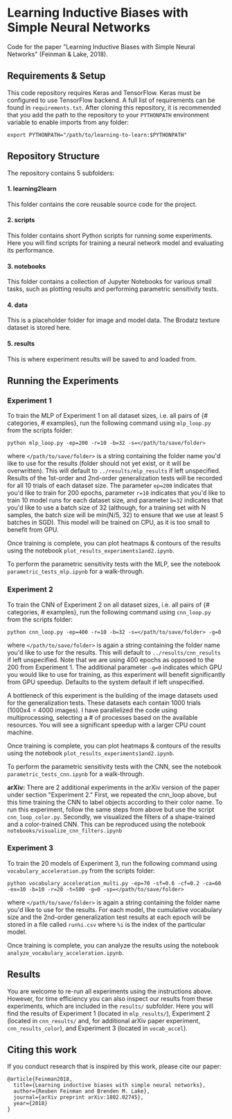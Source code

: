 # Learning Inductive Biases with Simple Neural Networks

Code for the paper "Learning Inductive
Biases with Simple Neural Networks" (Feinman & Lake, 2018).

## Requirements & Setup
This code repository requires Keras and TensorFlow. Keras must be
configured to use TensorFlow backend. A full list of requirements can be found
in `requirements.txt`. After cloning this repository, it is recommended that
you add the path to the repository to your `PYTHONPATH` environment variable
to enable imports from any folder:

    export PYTHONPATH="/path/to/learning-to-learn:$PYTHONPATH"


## Repository Structure
The repository contains 5 subfolders:

#### 1. learning2learn
This folder contains the core reusable source code for the project.

#### 2. scripts
This folder contains short Python scripts for running some experiments. Here
you will find scripts for training a neural network model and evaluating its
performance.

#### 3. notebooks
This folder contains a collection of Jupyter Notebooks for various small tasks,
such as plotting results and performing parametric sensitivity tests.

#### 4. data
This is a placeholder folder for image and model data. The Brodatz texture
dataset is stored here.

#### 5. results
This is where experiment results will be saved to and loaded from.

## Running the Experiments

### Experiment 1

To train the MLP of Experiment 1 on all dataset sizes, i.e. all pairs of
{# categories, # examples}, run the following command using `mlp_loop.py` from
the scripts folder:

    python mlp_loop.py -ep=200 -r=10 -b=32 -s=</path/to/save/folder>

where `</path/to/save/folder>` is a string containing the folder name you'd like
to use for the results (folder should not yet exist, or it will be overwritten).
This will default to `../results/mlp_results` if left unspecified. Results
of the 1st-order and 2nd-order generalization tests will be recorded for all 10
trials of each dataset size.
The parameter `ep=200` indicates that you'd like to train for 200 epochs,
parameter `r=10` indicates that you'd like to train 10 model runs for each
dataset size, and parameter `b=32` indicates that you'd like to use a batch
size of 32 (although, for a training set with N samples, the batch size will be
min(N/5, 32) to ensure that we use at least 5 batches in SGD). This model will
be trained on CPU, as it is too small to benefit from GPU.

Once training is complete, you can plot heatmaps & contours of the results using
the notebook `plot_results_experiments1and2.ipynb`.

To perform the parametric sensitivity tests with the MLP, see
the notebook `parametric_tests_mlp.ipynb` for a walk-through.

### Experiment 2

To train the CNN of Experiment 2 on all dataset sizes, i.e. all pairs of
{# categories, # examples}, run the following command using `cnn_loop.py` from
the scripts folder:

    python cnn_loop.py -ep=400 -r=10 -b=32 -s=</path/to/save/folder> -g=0

where `</path/to/save/folder>` is again a string containing the folder name
you'd like to use for the results. This will default to
`../results/cnn_results` if left unspecified. Note that we are using 400
epochs as opposed to the 200 from Experiment 1. The additional parameter `-g=0`
indicates which GPU you would like to use for training, as this experiment will
benefit significantly from GPU speedup. Defaults to the system default if left
unspecified.

A bottleneck of this experiment is the building of the image datasets used for
the generalization tests. These datasets each contain 1000 trials
(1000x4 = 4000 images). I have parallelized the code using multiprocessing,
selecting a # of processes based on the available resources. You will see a
significant speedup with a larger CPU count machine.

Once training is complete, you can plot heatmaps & contours of the results using
the notebook `plot_results_experiments1and2.ipynb`.

To perform the parametric sensitivity tests with the CNN, see the
notebook `parametric_tests_cnn.ipynb` for a walk-through.

**arXiv:** There are 2 additional experiments in the arXiv version of the
paper under section "Experiment 2." First, we repeated the cnn_loop above, but
this time training the CNN to label objects according to their color name.
To run this experiment, follow the same steps from above but use the script
`cnn_loop_color.py`. Secondly, we visualized the filters of a shape-trained and
a color-trained CNN. This can be reproduced using the notebook
`notebooks/visualize_cnn_filters.ipynb`

### Experiment 3

To train the 20 models of Experiment 3, run the following command using
`vocabulary_acceleration.py` from the scripts folder:

    python vocabulary_acceleration_multi.py -ep=70 -sf=0.6 -cf=0.2 -ca=60 -ex=10 -b=10 -r=20 -t=500 -g=0 -sp=</path/to/save/folder>

where `</path/to/save/folder>` is again a string containing the folder name
you'd like to use for the results. For each model, the cumulative vocabulary
size and the 2nd-order generalization test results at each epoch will be stored
in a file called `run%i.csv` where `%i` is the index of the particular model.

Once training is complete, you can analyze the results using the notebook
`analyze_vocabulary_acceleration.ipynb`.

## Results

You are welcome to re-run all experiments using the instructions above. However,
for time efficiency you can also inspect our results from these experiments, which are included
in the `results/` subfolder. Here you will find the results of Experiment 1
(located in `mlp_results/`), Experiment 2 (located in `cnn_results/` and, for additional arXiv paper experiment, `cnn_results_color`),
and Experiment 3 (located in `vocab_accel`).

## Citing this work

If you conduct research that is inspired by this work, please cite our paper:

```
@article{Feinman2018,
  title={Learning inductive biases with simple neural networks},
  author={Reuben Feinman and Brenden M. Lake},
  journal={arXiv preprint arXiv:1802.02745},
  year={2018}
}
```